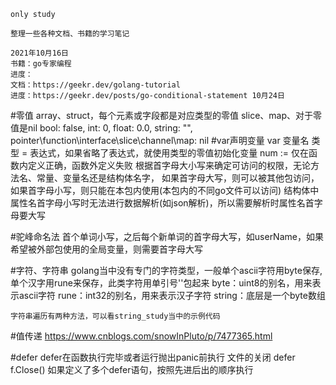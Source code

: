     only study
    
    整理一些各种文档、书籍的学习笔记
    
    2021年10月16日
    书籍：go专家编程
    进度：
    文档：https://geekr.dev/golang-tutorial
    进度：https://geekr.dev/posts/go-conditional-statement 10月24日

#零值
    array、struct，每个元素或字段都是对应类型的零值
    slice、map、对于零值是nil
    bool: false, int: 0, float: 0.0, string: "", pointer\function\interface\slice\channel\map: nil
#var声明变量
    var 变量名 类型 = 表达式，如果省略了表达式，就使用类型的零值初始化变量
    num := 仅在函数内定义正确，函数外定义失败
    根据首字母大小写来确定可访问的权限，无论方法名、常量、变量名还是结构体名字，
    如果首字母大写，则可以被其他包访问，如果首字母小写，则只能在本包内使用(本包内的不同go文件可以访问)
    结构体中属性名首字母小写时无法进行数据解析(如json解析)，所以需要解析时属性名首字母要大写
    
#驼峰命名法
    首个单词小写，之后每个新单词的首字母大写，如userName，如果希望被外部包使用的全局变量，则需要首字母大写
    
#字符、字符串
    golang当中没有专门的字符类型，一般单个ascii字符用byte保存,单个汉字用rune来保存，此类字符用单引号''包起来
    byte：uint8的别名，用来表示ascii字符
    rune：int32的别名，用来表示汉子字符
    string：底层是一个byte数组
    
    字符串遍历有两种方法，可以看string_study当中的示例代码
    
#值传递
    https://www.cnblogs.com/snowInPluto/p/7477365.html 
    
#defer
    defer在函数执行完毕或者运行抛出panic前执行
    文件的关闭  defer f.Close()
    如果定义了多个defer语句，按照先进后出的顺序执行

